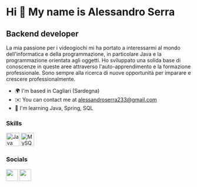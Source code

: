 Hi 👋 My name is Alessandro Serra
=================================

Backend developer
-----------------

La mia passione per i videogiochi mi ha portato a interessarmi al mondo dell'informatica e della programmazione, in particolare Java e la programmazione orientata agli oggetti. Ho sviluppato una solida base di conoscenze in queste aree attraverso l'auto-apprendimento e la formazione professionale. Sono sempre alla ricerca di nuove opportunità per imparare e crescere professionalmente.

*   🌍  I'm based in Cagliari (Sardegna)
*   ✉️  You can contact me at [alessandroserra233@gmail.com](mailto:alessandroserra233@gmail.com)
*   🧠  I'm learning Java, Spring, SQL


### Skills 
<p align="left">
<a href="https://www.oracle.com/java/" target="_blank" rel="noreferrer"><img src="https://raw.githubusercontent.com/danielcranney/readme-generator/main/public/icons/skills/java-colored.svg" width="36" height="36" alt="Java" /></a>
<a href="https://www.mysql.com/" target="_blank" rel="noreferrer"><img src="https://raw.githubusercontent.com/danielcranney/readme-generator/main/public/icons/skills/mysql-colored.svg" width="36" height="36" alt="MySQL" /></a>
</p>
                    


### Socials
                  
<p align="left"> <a href="https://www.github.com/MaskedBean" target="_blank" rel="noreferrer"><img src="https://raw.githubusercontent.com/danielcranney/readme-generator/main/public/icons/socials/github.svg" width="32" height="32" /></a> <a href="https://www.linkedin.com/in/alessandro-serra-aa14a2251/" target="_blank" rel="noreferrer"><img src="https://raw.githubusercontent.com/danielcranney/readme-generator/main/public/icons/socials/linkedin.svg" width="32" height="32" /></a></p>
